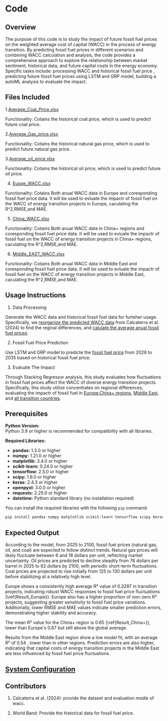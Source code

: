 # Code

## Overview 

The purpose of this code is to study the impact of future fossil fuel prices on the weighted average cost of capital (WACC) in the process of energy transition. By predicting fossil fuel prices in different scenarios and combining WACC calculation and analysis, the code provides a comprehensive approach to explore the relationship between market sentiment, historical data, and future capital costs in the energy economy. Specific tasks include: processing WACC and historical fossil fuel price , predicting future fossil fuel prices using LSTM and GRP model, building a  autoML analysis to evaluate the impact.

## Files Included
1.[Average_Coal_Price.xlsx](https://github.com/GreenComp-ERC/Shilin_ImpactOfFossilFeulPrice/blob/main/data/Average_Coal_Price.xlsx)

Functionality: Cotains the historical coal price, which is used to predict future coal price.

2.[Average_Gas_price.xlsx](https://github.com/GreenComp-ERC/Shilin_ImpactOfFossilFeulPrice/blob/main/data/Average_Gas_price.xlsx)

Functionality: Cotains the historical natural gas price, which is used to predict future natural gas price.

3.[Average_oil_price.xlsx](https://github.com/GreenComp-ERC/Shilin_ImpactOfFossilFeulPrice/blob/main/data/Average_oil_price.xlsx)

Functionality: Cotains the historical oil price, which is used to predict future oil price.

4. [Euope_WACC.xlsx](https://github.com/GreenComp-ERC/Shilin_ImpactOfFossilFeulPrice/blob/main/data/Euope_WACC.xlsx)

Functionality: Cotains Both anual WACC data in Europe and coresponding fossil fuel price data. It will be used to evluate the impactr of fossil fuel on the WACC of energy transition projects in Europe, caculating the R^2,RMSE,and MAE.

5. [China_WACC.xlsx](https://github.com/GreenComp-ERC/Shilin_ImpactOfFossilFeulPrice/blob/main/data/China_WACC.xlsx)

Functionality: Cotains Both anual WACC data in China+ regions and coresponding fossil fuel price data. It will be used to evluate the impactr of fossil fuel on the WACC of energy transition projects in China+ regions, caculating the R^2,RMSE,and MAE.

6. [Middle_EAST_WACC.xlsx](https://github.com/GreenComp-ERC/Shilin_ImpactOfFossilFeulPrice/blob/main/data/Middle_EAST_WACC.xlsx)

Functionality: Cotains Both anual WACC data in Middle East and coresponding fossil fuel price data. It will be used to evluate the impactr of fossil fuel on the WACC of energy transition projects in Middle East, caculating the R^2,RMSE,and MAE.


## Usage Instructions

1. Data Processing

Generate the WACC data and historical fossil fuel data for furteher usage. Specifically, we [reorganize the predicted WACC data](https://github.com/GreenComp-ERC/Shilin_ImpactOfFossilFeulPrice/blob/main/code/WACC_Data_processing.ipynb) from Calcaterra et al. (2024) to find the reginal differences, and [calulate the average anual fossil fuel prices](https://github.com/GreenComp-ERC/Shilin_ImpactOfFossilFeulPrice/blob/main/code/Price_Data_Processing.ipynb).

2. Fossil Fuel Price Prediction

Use LSTM and GRP model to predicte the [fossil fuel price]()  from 2026 to 2035 based on historical fossil fuel price.

3. Evaluate The Impact

 Through Stacking Regressor analysis, this study evaluates how fluctuations in fossil fuel prices affect the WACC of diverse energy transition projects. Specifically, this study utilize concentrates on regional differences, evaluating the impactr of fossil fuel in [Europe](https://github.com/GreenComp-ERC/Shilin_ImpactOfFossilFeulPrice/blob/main/code/The_Impact_Of_Fossil_fuel_Europe.ipynb),[China+ regions](https://github.com/GreenComp-ERC/Shilin_ImpactOfFossilFeulPrice/blob/main/code/The_Impact_Of_Fossil_Fuel_In_China%2B.ipynb), [Middle East](https://github.com/GreenComp-ERC/Shilin_ImpactOfFossilFeulPrice/blob/main/code/The_Impact_Of_Fossil_fuel_In_Middle_East.ipynb), and [all transition countries](https://github.com/GreenComp-ERC/Shilin_ImpactOfFossilFeulPrice/blob/main/code/The_Impact_of_Fossil_fuel_In_Transition_Countris.ipynb).

 

## Prerequisites

**Python Version:**  
Python 3.9 or higher is recommended for compatibility with all libraries.

**Required Libraries:**  
- **pandas:** 1.3.0 or higher  
- **numpy:** 1.21.0 or higher  
- **matplotlib:** 3.4.0 or higher  
- **scikit-learn:** 0.24.0 or higher  
- **tensorflow:** 2.5.0 or higher  
- **scipy:** 1.6.0 or higher  
- **keras:** 2.4.3 or higher  
- **openpyxl:** 3.0.0 or higher  
- **requests:** 2.25.0 or higher  
- **datetime:** Python standard library (no installation required)  

You can install the required libraries with the following `pip` command:

```bash
pip install pandas numpy matplotlib scikit-learn tensorflow scipy keras openpyxl requests

 ```

## Expected Output

According to the model,  from 2025 to 2100, fossil fuel prices (natural gas, oil, and coal) are expected to follow distinct trends. Natural gas prices will likely fluctuate between 6 and 18 dollars per unit, reflecting market uncertainty. Oil prices are predicted to decline steadily from 76 dollars per barrel in 2025 to 62 dollars by 2100, with periodic short-term fluctuations. Coal prices are projected to rise initially from 125 to 130 dollars per unit before stabilizing at a relatively high level.

Europe shows a consistently high average R² value of 0.3297 in transition projects, indicating robust WACC responses to fossil fuel price fluctuations (\ref{Result_Europe}). Europe also has a higher proportion of non-zero R² projects, suggesting greater sensitivity to fossil fuel price variations. Additionally, lower RMSE and MAE values indicate smaller prediction errors, demonstrating higher stability and accuracy.

The mean R² value for the China+ region is 0.65 (\ref{Result_China+}), lower than Europe's 0.67  but still above the global average. 

Results from the Middle East region show a low model fit, with an average R² of 0.54 , lower than in other regions. Prediction errors are also higher, indicating that capital costs of energy transition projects in the Middle East are less influenced by fossil fuel price fluctuations.

## [System Configuration](https://github.com/GreenComp-ERC/Shilin_ImpactOfFossilFeulPrice/blob/main/code/System%20Configuration%20Report.ipynb)

## Contributors
1. Calcaterra et al. (2024): provide the dataset and evaluation modle of wacc.

2. World Band: Provide the historical data for fossil fuel price.

 


